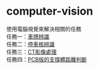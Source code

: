 # computer-vision
使用電腦視覺來解決相關的任務</br>
任務一：<a href="https://github.com/klanonlyman/computer-vision/blob/main/Plate%20Recognition/%E8%BB%8A%E7%89%8C%E8%BE%A8%E8%AD%98.cpp">車牌辨識</a></br>
任務二：<a href="https://github.com/klanonlyman/computer-vision/blob/main/%E5%81%9C%E8%BB%8A%E6%A0%BC%E8%BE%A8%E8%AD%98.cpp">停車格辨識</a></br>
任務三：<a href="https://github.com/klanonlyman/computer-vision/blob/main/CV%E5%BD%B1%E5%83%8F%E8%99%95%E7%90%86.cpp">CT影像處理</a></br>
任務四：<a href="https://github.com/klanonlyman/computer-vision/blob/main/PCB%E7%89%88%E7%9A%84%E6%94%AF%E6%92%90%E9%AB%94%E8%B7%9D%E9%9B%A2%E5%88%A4%E6%96%B7.cpp">PCB版的支撐體距離判斷</a>
